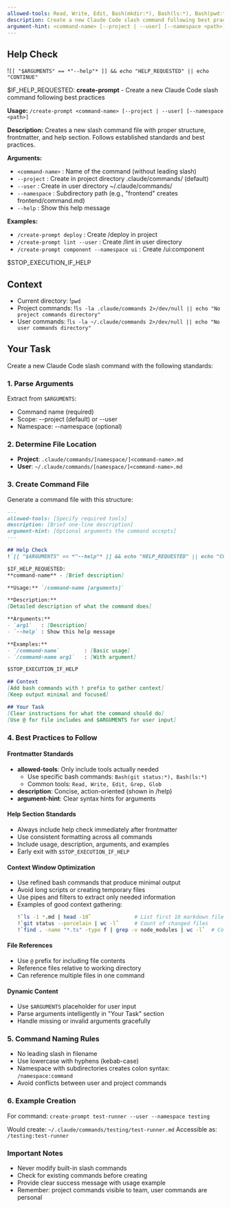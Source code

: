 ```yaml
---
allowed-tools: Read, Write, Edit, Bash(mkdir:*), Bash(ls:*), Bash(pwd:*)
description: Create a new Claude Code slash command following best practices
argument-hint: <command-name> [--project | --user] [--namespace <path>]
---
```


## Help Check
!`[[ "$ARGUMENTS" == *"--help"* ]] && echo "HELP_REQUESTED" || echo "CONTINUE"`

$IF_HELP_REQUESTED:
**create-prompt** - Create a new Claude Code slash command following best practices

**Usage:** `/create-prompt <command-name> [--project | --user] [--namespace <path>]`

**Description:**
Creates a new slash command file with proper structure, frontmatter, and help section. Follows established standards and best practices.

**Arguments:**
- `<command-name>` : Name of the command (without leading slash)
- `--project`      : Create in project directory .claude/commands/ (default)
- `--user`         : Create in user directory ~/.claude/commands/
- `--namespace`    : Subdirectory path (e.g., "frontend" creates frontend/command.md)
- `--help`         : Show this help message

**Examples:**
- `/create-prompt deploy`                    : Create /deploy in project
- `/create-prompt lint --user`               : Create /lint in user directory
- `/create-prompt component --namespace ui`  : Create /ui:component

$STOP_EXECUTION_IF_HELP

## Context

- Current directory: !`pwd`
- Project commands: !`ls -la .claude/commands 2>/dev/null || echo "No project commands directory"`
- User commands: !`ls -la ~/.claude/commands 2>/dev/null || echo "No user commands directory"`

## Your Task

Create a new Claude Code slash command with the following standards:

### 1. Parse Arguments
Extract from `$ARGUMENTS`:
- Command name (required)
- Scope: --project (default) or --user
- Namespace: --namespace <path> (optional)

### 2. Determine File Location
- **Project**: `.claude/commands/[namespace/]<command-name>.md`
- **User**: `~/.claude/commands/[namespace/]<command-name>.md`

### 3. Create Command File

Generate a command file with this structure:

```markdown
---
allowed-tools: [Specify required tools]
description: [Brief one-line description]
argument-hint: [Optional arguments the command accepts]
---

## Help Check
!`[[ "$ARGUMENTS" == *"--help"* ]] && echo "HELP_REQUESTED" || echo "CONTINUE"`

$IF_HELP_REQUESTED:
**command-name** - [Brief description]

**Usage:** `/command-name [arguments]`

**Description:**
[Detailed description of what the command does]

**Arguments:**
- `arg1`   : [Description]
- `--help` : Show this help message

**Examples:**
- `/command-name`        : [Basic usage]
- `/command-name arg1`   : [With argument]

$STOP_EXECUTION_IF_HELP

## Context
[Add bash commands with ! prefix to gather context]
[Keep output minimal and focused]

## Your Task
[Clear instructions for what the command should do]
[Use @ for file includes and $ARGUMENTS for user input]
```

### 4. Best Practices to Follow

#### Frontmatter Standards
- **allowed-tools**: Only include tools actually needed
  - Use specific bash commands: `Bash(git status:*), Bash(ls:*)`
  - Common tools: `Read, Write, Edit, Grep, Glob`
- **description**: Concise, action-oriented (shown in /help)
- **argument-hint**: Clear syntax hints for arguments

#### Help Section Standards
- Always include help check immediately after frontmatter
- Use consistent formatting across all commands
- Include usage, description, arguments, and examples
- Early exit with `$STOP_EXECUTION_IF_HELP`

#### Context Window Optimization
- Use refined bash commands that produce minimal output
- Avoid long scripts or creating temporary files
- Use pipes and filters to extract only needed information
- Examples of good context gathering:
  ```bash
  !`ls -1 *.md | head -10`              # List first 10 markdown files
  !`git status --porcelain | wc -l`     # Count of changed files
  !`find . -name "*.ts" -type f | grep -v node_modules | wc -l`  # Count TS files
  ```

#### File References
- Use `@` prefix for including file contents
- Reference files relative to working directory
- Can reference multiple files in one command

#### Dynamic Content
- Use `$ARGUMENTS` placeholder for user input
- Parse arguments intelligently in "Your Task" section
- Handle missing or invalid arguments gracefully

### 5. Command Naming Rules
- No leading slash in filename
- Use lowercase with hyphens (kebab-case)
- Namespace with subdirectories creates colon syntax: `/namespace:command`
- Avoid conflicts between user and project commands

### 6. Example Creation

For command: `create-prompt test-runner --user --namespace testing`

Would create: `~/.claude/commands/testing/test-runner.md`
Accessible as: `/testing:test-runner`

### Important Notes
- Never modify built-in slash commands
- Check for existing commands before creating
- Provide clear success message with usage example
- Remember: project commands visible to team, user commands are personal